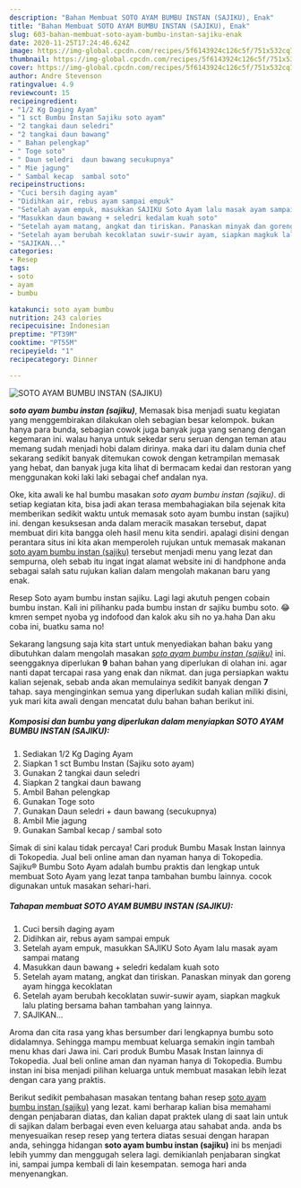 ```yaml
---
description: "Bahan Membuat SOTO AYAM BUMBU INSTAN (SAJIKU), Enak"
title: "Bahan Membuat SOTO AYAM BUMBU INSTAN (SAJIKU), Enak"
slug: 603-bahan-membuat-soto-ayam-bumbu-instan-sajiku-enak
date: 2020-11-25T17:24:46.624Z
image: https://img-global.cpcdn.com/recipes/5f6143924c126c5f/751x532cq70/soto-ayam-bumbu-instan-sajiku-foto-resep-utama.jpg
thumbnail: https://img-global.cpcdn.com/recipes/5f6143924c126c5f/751x532cq70/soto-ayam-bumbu-instan-sajiku-foto-resep-utama.jpg
cover: https://img-global.cpcdn.com/recipes/5f6143924c126c5f/751x532cq70/soto-ayam-bumbu-instan-sajiku-foto-resep-utama.jpg
author: Andre Stevenson
ratingvalue: 4.9
reviewcount: 15
recipeingredient:
- "1/2 Kg Daging Ayam"
- "1 sct Bumbu Instan Sajiku soto ayam"
- "2 tangkai daun seledri"
- "2 tangkai daun bawang"
- " Bahan pelengkap"
- " Toge soto"
- " Daun seledri  daun bawang secukupnya"
- " Mie jagung"
- " Sambal kecap  sambal soto"
recipeinstructions:
- "Cuci bersih daging ayam"
- "Didihkan air, rebus ayam sampai empuk"
- "Setelah ayam empuk, masukkan SAJIKU Soto Ayam lalu masak ayam sampai matang"
- "Masukkan daun bawang + seledri kedalam kuah soto"
- "Setelah ayam matang, angkat dan tiriskan. Panaskan minyak dan goreng ayam hingga kecoklatan"
- "Setelah ayam berubah kecoklatan suwir-suwir ayam, siapkan magkuk lalu plating bersama bahan tambahan yang lainnya."
- "SAJIKAN..."
categories:
- Resep
tags:
- soto
- ayam
- bumbu

katakunci: soto ayam bumbu 
nutrition: 243 calories
recipecuisine: Indonesian
preptime: "PT39M"
cooktime: "PT55M"
recipeyield: "1"
recipecategory: Dinner

---
```



![SOTO AYAM BUMBU INSTAN (SAJIKU)](https://img-global.cpcdn.com/recipes/5f6143924c126c5f/751x532cq70/soto-ayam-bumbu-instan-sajiku-foto-resep-utama.jpg)

<b><i>soto ayam bumbu instan (sajiku)</i></b>, Memasak bisa menjadi suatu kegiatan yang menggembirakan dilakukan oleh sebagian besar kelompok. bukan hanya para bunda, sebagian cowok juga banyak juga yang senang dengan kegemaran ini. walau hanya untuk sekedar seru seruan dengan teman atau memang sudah menjadi hobi dalam dirinya. maka dari itu dalam dunia chef sekarang sedikit banyak ditemukan cowok dengan ketrampilan memasak yang hebat, dan banyak juga kita lihat di bermacam kedai dan restoran yang menggunakan koki laki laki sebagai chef andalan nya.

Oke, kita awali ke hal bumbu masakan <i>soto ayam bumbu instan (sajiku)</i>. di setiap kegiatan kita, bisa jadi akan terasa membahagiakan bila sejenak kita memberikan sedikit waktu untuk memasak soto ayam bumbu instan (sajiku) ini. dengan kesuksesan anda dalam meracik masakan tersebut, dapat membuat diri kita bangga oleh hasil menu kita sendiri. apalagi disini dengan perantara situs ini kita akan memperoleh rujukan untuk memasak makanan <u>soto ayam bumbu instan (sajiku)</u> tersebut menjadi menu yang lezat dan sempurna, oleh sebab itu ingat ingat alamat website ini di handphone anda sebagai salah satu rujukan kalian dalam mengolah makanan baru yang enak.

Resep Soto ayam bumbu instan sajiku. Lagi lagi akutuh pengen cobain bumbu instan. Kali ini pilihanku pada bumbu instan dr sajiku bumbu soto. 😂 kmren sempet nyoba yg indofood dan kalok aku sih no ya.haha Dan aku coba ini, buatku sama no!


Sekarang langsung saja kita start untuk menyediakan bahan baku yang dibutuhkan dalam mengolah masakan <u><i>soto ayam bumbu instan (sajiku)</i></u> ini. seenggaknya diperlukan <b>9</b> bahan bahan yang diperlukan di olahan ini. agar nanti dapat tercapai rasa yang enak dan nikmat. dan juga persiapkan waktu kalian sejenak, sebab anda akan memulainya sedikit banyak dengan <b>7</b> tahap. saya menginginkan semua yang diperlukan sudah kalian miliki disini, yuk mari kita awali dengan mencatat dulu bahan bahan berikut ini.

<!--inarticleads1-->

##### Komposisi dan bumbu yang diperlukan dalam menyiapkan SOTO AYAM BUMBU INSTAN (SAJIKU):

1. Sediakan 1/2 Kg Daging Ayam
1. Siapkan 1 sct Bumbu Instan (Sajiku soto ayam)
1. Gunakan 2 tangkai daun seledri
1. Siapkan 2 tangkai daun bawang
1. Ambil  Bahan pelengkap
1. Gunakan  Toge soto
1. Gunakan  Daun seledri + daun bawang (secukupnya)
1. Ambil  Mie jagung
1. Gunakan  Sambal kecap / sambal soto


Simak di sini kalau tidak percaya! Cari produk Bumbu Masak Instan lainnya di Tokopedia. Jual beli online aman dan nyaman hanya di Tokopedia. Sajiku® Bumbu Soto Ayam adalah bumbu praktis dan lengkap untuk membuat Soto Ayam yang lezat tanpa tambahan bumbu lainnya. cocok digunakan untuk masakan sehari-hari. 

<!--inarticleads2-->

##### Tahapan membuat SOTO AYAM BUMBU INSTAN (SAJIKU):

1. Cuci bersih daging ayam
1. Didihkan air, rebus ayam sampai empuk
1. Setelah ayam empuk, masukkan SAJIKU Soto Ayam lalu masak ayam sampai matang
1. Masukkan daun bawang + seledri kedalam kuah soto
1. Setelah ayam matang, angkat dan tiriskan. Panaskan minyak dan goreng ayam hingga kecoklatan
1. Setelah ayam berubah kecoklatan suwir-suwir ayam, siapkan magkuk lalu plating bersama bahan tambahan yang lainnya.
1. SAJIKAN...


Aroma dan cita rasa yang khas bersumber dari lengkapnya bumbu soto didalamnya. Sehingga mampu membuat keluarga semakin ingin tambah menu khas dari Jawa ini. Cari produk Bumbu Masak Instan lainnya di Tokopedia. Jual beli online aman dan nyaman hanya di Tokopedia. Bumbu instan ini bisa menjadi pilihan keluarga untuk membuat masakan lebih lezat dengan cara yang praktis. 

Berikut sedikit pembahasan masakan tentang bahan resep <u>soto ayam bumbu instan (sajiku)</u> yang lezat. kami berharap kalian bisa memahami dengan penjabaran diatas, dan kalian dapat praktek ulang di saat lain untuk di sajikan dalam berbagai even even keluarga atau sahabat anda. anda bs menyesuaikan resep resep yang tertera diatas sesuai dengan harapan anda, sehingga hidangan <b>soto ayam bumbu instan (sajiku)</b> ini bs menjadi lebih yummy dan menggugah selera lagi. demikianlah penjabaran singkat ini, sampai jumpa kembali di lain kesempatan. semoga hari anda menyenangkan.
